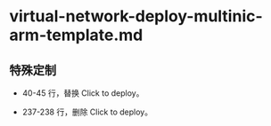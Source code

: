 # virtual-network-deploy-multinic-arm-template.md

## 特殊定制

* 40-45 行，替换 Click to deploy。

* 237-238 行，删除 Click to deploy。